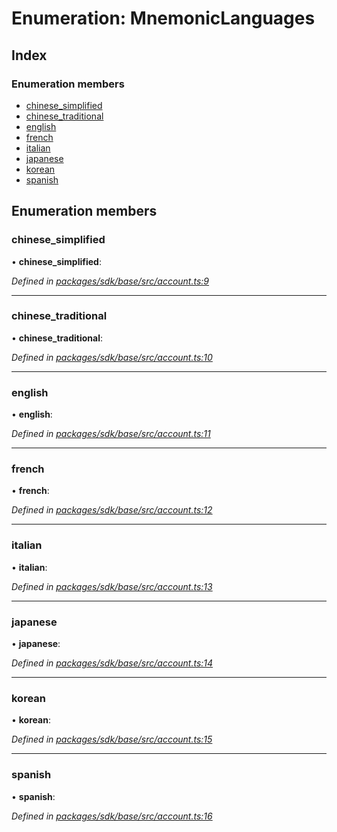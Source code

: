 # Enumeration: MnemonicLanguages

## Index

### Enumeration members

* [chinese_simplified](_account_.mnemoniclanguages.md#chinese_simplified)
* [chinese_traditional](_account_.mnemoniclanguages.md#chinese_traditional)
* [english](_account_.mnemoniclanguages.md#english)
* [french](_account_.mnemoniclanguages.md#french)
* [italian](_account_.mnemoniclanguages.md#italian)
* [japanese](_account_.mnemoniclanguages.md#japanese)
* [korean](_account_.mnemoniclanguages.md#korean)
* [spanish](_account_.mnemoniclanguages.md#spanish)

## Enumeration members

###  chinese_simplified

• **chinese_simplified**:

*Defined in [packages/sdk/base/src/account.ts:9](https://github.com/medhak1/celo-monorepo/blob/master/packages/sdk/base/src/account.ts#L9)*

___

###  chinese_traditional

• **chinese_traditional**:

*Defined in [packages/sdk/base/src/account.ts:10](https://github.com/medhak1/celo-monorepo/blob/master/packages/sdk/base/src/account.ts#L10)*

___

###  english

• **english**:

*Defined in [packages/sdk/base/src/account.ts:11](https://github.com/medhak1/celo-monorepo/blob/master/packages/sdk/base/src/account.ts#L11)*

___

###  french

• **french**:

*Defined in [packages/sdk/base/src/account.ts:12](https://github.com/medhak1/celo-monorepo/blob/master/packages/sdk/base/src/account.ts#L12)*

___

###  italian

• **italian**:

*Defined in [packages/sdk/base/src/account.ts:13](https://github.com/medhak1/celo-monorepo/blob/master/packages/sdk/base/src/account.ts#L13)*

___

###  japanese

• **japanese**:

*Defined in [packages/sdk/base/src/account.ts:14](https://github.com/medhak1/celo-monorepo/blob/master/packages/sdk/base/src/account.ts#L14)*

___

###  korean

• **korean**:

*Defined in [packages/sdk/base/src/account.ts:15](https://github.com/medhak1/celo-monorepo/blob/master/packages/sdk/base/src/account.ts#L15)*

___

###  spanish

• **spanish**:

*Defined in [packages/sdk/base/src/account.ts:16](https://github.com/medhak1/celo-monorepo/blob/master/packages/sdk/base/src/account.ts#L16)*
